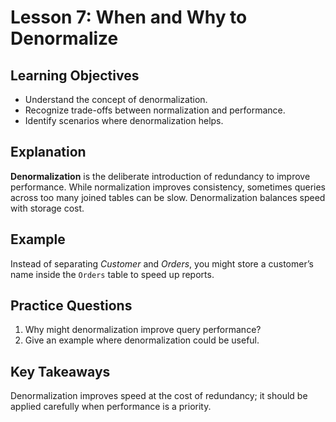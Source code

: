 # Lesson 7: When and Why to Denormalize

## Learning Objectives
- Understand the concept of denormalization.
- Recognize trade-offs between normalization and performance.
- Identify scenarios where denormalization helps.

## Explanation
**Denormalization** is the deliberate introduction of redundancy to improve performance. While normalization improves consistency, sometimes queries across too many joined tables can be slow. Denormalization balances speed with storage cost.

## Example
Instead of separating *Customer* and *Orders*, you might store a customer’s name inside the `Orders` table to speed up reports.

## Practice Questions
1. Why might denormalization improve query performance?
2. Give an example where denormalization could be useful.

## Key Takeaways
Denormalization improves speed at the cost of redundancy; it should be applied carefully when performance is a priority.
